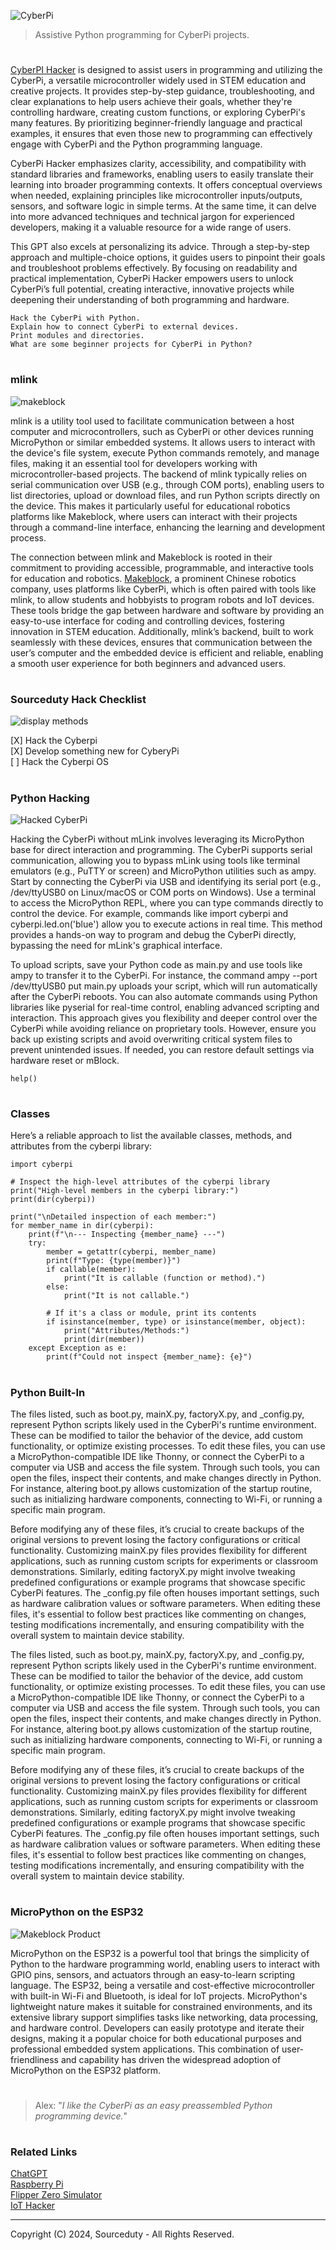![CyberPi](https://github.com/user-attachments/assets/7dd8b9cd-400b-4ee2-9581-1dae225d4704)

> Assistive Python programming for CyberPi projects.
#

[CyberPI Hacker](https://chatgpt.com/g/g-6742d1d82d748191a0b2ab9d78538231-cyberpi-hacker) is designed to assist users in programming and utilizing the CyberPi, a versatile microcontroller widely used in STEM education and creative projects. It provides step-by-step guidance, troubleshooting, and clear explanations to help users achieve their goals, whether they're controlling hardware, creating custom functions, or exploring CyberPi's many features. By prioritizing beginner-friendly language and practical examples, it ensures that even those new to programming can effectively engage with CyberPi and the Python programming language.

CyberPi Hacker emphasizes clarity, accessibility, and compatibility with standard libraries and frameworks, enabling users to easily translate their learning into broader programming contexts. It offers conceptual overviews when needed, explaining principles like microcontroller inputs/outputs, sensors, and software logic in simple terms. At the same time, it can delve into more advanced techniques and technical jargon for experienced developers, making it a valuable resource for a wide range of users.

This GPT also excels at personalizing its advice. Through a step-by-step approach and multiple-choice options, it guides users to pinpoint their goals and troubleshoot problems effectively. By focusing on readability and practical implementation, CyberPi Hacker empowers users to unlock CyberPi’s full potential, creating interactive, innovative projects while deepening their understanding of both programming and hardware.

```
Hack the CyberPi with Python.
Explain how to connect CyberPi to external devices.
Print modules and directories.
What are some beginner projects for CyberPi in Python?
```

#
### mlink

![makeblock](https://github.com/user-attachments/assets/2ae3f998-c5e0-4ad9-87cd-6fe8f1c6bddd)

mlink is a utility tool used to facilitate communication between a host computer and microcontrollers, such as CyberPi or other devices running MicroPython or similar embedded systems. It allows users to interact with the device's file system, execute Python commands remotely, and manage files, making it an essential tool for developers working with microcontroller-based projects. The backend of mlink typically relies on serial communication over USB (e.g., through COM ports), enabling users to list directories, upload or download files, and run Python scripts directly on the device. This makes it particularly useful for educational robotics platforms like Makeblock, where users can interact with their projects through a command-line interface, enhancing the learning and development process.

The connection between mlink and Makeblock is rooted in their commitment to providing accessible, programmable, and interactive tools for education and robotics. [Makeblock](https://python.mblock.cc/), a prominent Chinese robotics company, uses platforms like CyberPi, which is often paired with tools like mlink, to allow students and hobbyists to program robots and IoT devices. These tools bridge the gap between hardware and software by providing an easy-to-use interface for coding and controlling devices, fostering innovation in STEM education. Additionally, mlink’s backend, built to work seamlessly with these devices, ensures that communication between the user’s computer and the embedded device is efficient and reliable, enabling a smooth user experience for both beginners and advanced users.

#
### Sourceduty Hack Checklist

![display methods](https://github.com/user-attachments/assets/ebb39fa5-c7c2-4c25-854d-b64c3a21d091)

[X] Hack the Cyberpi
<br>
[X] Develop something new for CyberyPi
<br>
[ ] Hack the Cyberpi OS

#
### Python Hacking

![Hacked CyberPi](https://github.com/user-attachments/assets/82955704-1e9d-4924-98d6-d54e1b8df60d)

Hacking the CyberPi without mLink involves leveraging its MicroPython base for direct interaction and programming. The CyberPi supports serial communication, allowing you to bypass mLink using tools like terminal emulators (e.g., PuTTY or screen) and MicroPython utilities such as ampy. Start by connecting the CyberPi via USB and identifying its serial port (e.g., /dev/ttyUSB0 on Linux/macOS or COM ports on Windows). Use a terminal to access the MicroPython REPL, where you can type commands directly to control the device. For example, commands like import cyberpi and cyberpi.led.on('blue') allow you to execute actions in real time. This method provides a hands-on way to program and debug the CyberPi directly, bypassing the need for mLink's graphical interface.

To upload scripts, save your Python code as main.py and use tools like ampy to transfer it to the CyberPi. For instance, the command ampy --port /dev/ttyUSB0 put main.py uploads your script, which will run automatically after the CyberPi reboots. You can also automate commands using Python libraries like pyserial for real-time control, enabling advanced scripting and interaction. This approach gives you flexibility and deeper control over the CyberPi while avoiding reliance on proprietary tools. However, ensure you back up existing scripts and avoid overwriting critical system files to prevent unintended issues. If needed, you can restore default settings via hardware reset or mBlock.

```
help()
```

#
### Classes

Here’s a reliable approach to list the available classes, methods, and attributes from the cyberpi library:

```
import cyberpi

# Inspect the high-level attributes of the cyberpi library
print("High-level members in the cyberpi library:")
print(dir(cyberpi))

print("\nDetailed inspection of each member:")
for member_name in dir(cyberpi):
    print(f"\n--- Inspecting {member_name} ---")
    try:
        member = getattr(cyberpi, member_name)
        print(f"Type: {type(member)}")
        if callable(member):
            print("It is callable (function or method).")
        else:
            print("It is not callable.")
        
        # If it's a class or module, print its contents
        if isinstance(member, type) or isinstance(member, object):
            print("Attributes/Methods:")
            print(dir(member))
    except Exception as e:
        print(f"Could not inspect {member_name}: {e}")
```

#
### Python Built-In

The files listed, such as boot.py, mainX.py, factoryX.py, and _config.py, represent Python scripts likely used in the CyberPi's runtime environment. These can be modified to tailor the behavior of the device, add custom functionality, or optimize existing processes. To edit these files, you can use a MicroPython-compatible IDE like Thonny, or connect the CyberPi to a computer via USB and access the file system. Through such tools, you can open the files, inspect their contents, and make changes directly in Python. For instance, altering boot.py allows customization of the startup routine, such as initializing hardware components, connecting to Wi-Fi, or running a specific main program.

Before modifying any of these files, it’s crucial to create backups of the original versions to prevent losing the factory configurations or critical functionality. Customizing mainX.py files provides flexibility for different applications, such as running custom scripts for experiments or classroom demonstrations. Similarly, editing factoryX.py might involve tweaking predefined configurations or example programs that showcase specific CyberPi features. The _config.py file often houses important settings, such as hardware calibration values or software parameters. When editing these files, it's essential to follow best practices like commenting on changes, testing modifications incrementally, and ensuring compatibility with the overall system to maintain device stability.

The files listed, such as boot.py, mainX.py, factoryX.py, and _config.py, represent Python scripts likely used in the CyberPi's runtime environment. These can be modified to tailor the behavior of the device, add custom functionality, or optimize existing processes. To edit these files, you can use a MicroPython-compatible IDE like Thonny, or connect the CyberPi to a computer via USB and access the file system. Through such tools, you can open the files, inspect their contents, and make changes directly in Python. For instance, altering boot.py allows customization of the startup routine, such as initializing hardware components, connecting to Wi-Fi, or running a specific main program.

Before modifying any of these files, it’s crucial to create backups of the original versions to prevent losing the factory configurations or critical functionality. Customizing mainX.py files provides flexibility for different applications, such as running custom scripts for experiments or classroom demonstrations. Similarly, editing factoryX.py might involve tweaking predefined configurations or example programs that showcase specific CyberPi features. The _config.py file often houses important settings, such as hardware calibration values or software parameters. When editing these files, it's essential to follow best practices like commenting on changes, testing modifications incrementally, and ensuring compatibility with the overall system to maintain device stability.

#
### MicroPython on the ESP32

![Makeblock Product](https://github.com/user-attachments/assets/a995071c-fd19-45bf-b133-03309571e808)

MicroPython on the ESP32 is a powerful tool that brings the simplicity of Python to the hardware programming world, enabling users to interact with GPIO pins, sensors, and actuators through an easy-to-learn scripting language. The ESP32, being a versatile and cost-effective microcontroller with built-in Wi-Fi and Bluetooth, is ideal for IoT projects. MicroPython's lightweight nature makes it suitable for constrained environments, and its extensive library support simplifies tasks like networking, data processing, and hardware control. Developers can easily prototype and iterate their designs, making it a popular choice for both educational purposes and professional embedded system applications. This combination of user-friendliness and capability has driven the widespread adoption of MicroPython on the ESP32 platform.

#

> Alex: "*I like the CyberPi as an easy preassembled Python programming device.*"

#
### Related Links

[ChatGPT](https://github.com/sourceduty/ChatGPT)
<br>
[Raspberry Pi](https://github.com/sourceduty/Raspberry_Pi)
<br>
[Flipper Zero Simulator](https://github.com/sourceduty/Flipper_Zero_Simulator)
<br>
[IoT Hacker](https://github.com/sourceduty/IoT_Hacker)

***
Copyright (C) 2024, Sourceduty - All Rights Reserved.
